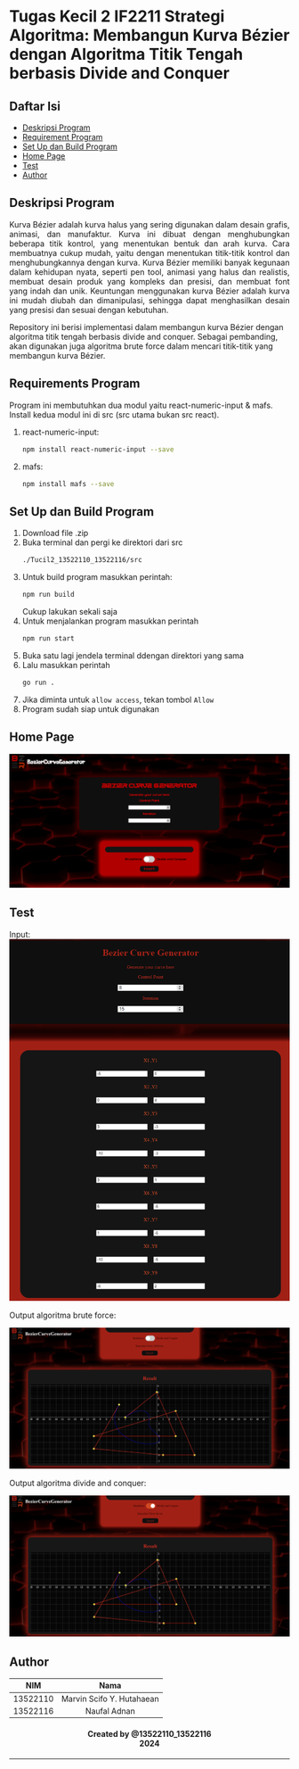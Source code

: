 # Tugas Kecil 2 IF2211 Strategi Algoritma: Membangun Kurva Bézier dengan Algoritma Titik Tengah berbasis Divide and Conquer

## **Daftar Isi**

- [Deskripsi Program](#deskripsi-program)
- [Requirement Program](#requirements-program)
- [Set Up dan Build Program](#set-up-dan-build-program)
- [Home Page](#home-page)
- [Test](#test)
- [Author](#author)

## **Deskripsi Program**

<p align="justify">
Kurva Bézier adalah kurva halus yang sering digunakan dalam desain grafis, animasi, dan manufaktur. Kurva ini dibuat dengan menghubungkan beberapa titik kontrol, yang menentukan bentuk dan arah kurva. Cara membuatnya cukup mudah, yaitu dengan menentukan titik-titik kontrol dan menghubungkannya dengan kurva. Kurva Bézier memiliki banyak kegunaan dalam kehidupan nyata, seperti pen tool, animasi yang halus dan realistis, membuat desain produk yang kompleks dan presisi, dan membuat font yang indah dan unik. Keuntungan menggunakan kurva Bézier adalah kurva ini mudah diubah dan dimanipulasi, sehingga dapat menghasilkan desain yang presisi dan sesuai dengan kebutuhan.

Repository ini berisi implementasi dalam membangun kurva Bézier dengan algoritma titik tengah berbasis divide and conquer. Sebagai pembanding, akan digunakan juga algoritma brute force dalam mencari titik-titik yang membangun kurva Bézier.

</p>

## **Requirements Program**
Program ini membutuhkan dua modul yaitu react-numeric-input & mafs. Install kedua modul ini di src (src utama bukan src react).
1. react-numeric-input:
     ```bash
     npm install react-numeric-input --save
     ```
2. mafs:
     ```bash
     npm install mafs --save
     ```

## **Set Up dan Build Program**
1. Download file .zip
2. Buka terminal dan pergi ke direktori dari src 
     ```bash
     ./Tucil2_13522110_13522116/src
     ```
3. Untuk build program masukkan perintah:
     ```bash
     npm run build
     ``` 
     Cukup lakukan sekali saja
4. Untuk menjalankan program masukkan perintah 
     ```bash
     npm run start
     ```
5. Buka satu lagi jendela terminal ddengan direktori yang sama
6. Lalu masukkan perintah 
     ```bash
     go run .
     ```
7. Jika diminta untuk `allow access`, tekan tombol `Allow`
8. Program sudah siap untuk digunakan

## **Home Page**
<p align="center">
<img src="test/HomePage.png">
</p>

## **Test**
<p align="center">

Input:
<img src="test/input/test_06_in.png">

Output algoritma brute force:

<img src="test/output/algoritma brute force/test_06_bruteforce.png">

Output algoritma divide and conquer:

<img src="test/output/algoritma divide and conquer/test_06_dnc.png">
</p>

## **Author**

|   NIM    |           Nama           |
| :------: | :----------------------: |
| 13522110 | Marvin Scifo Y. Hutahaean  |
| 13522116 |       Naufal Adnan       |

<h4 align="center">
  Created by @13522110_13522116<br/>
  2024
</h4>
<hr>
